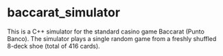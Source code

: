 # baccarat_simulator
This is a C++ simulator for the standard casino game Baccarat (Punto Banco). The simulator plays a single random game from a freshly shuffled 8-deck shoe (total of 416 cards).
